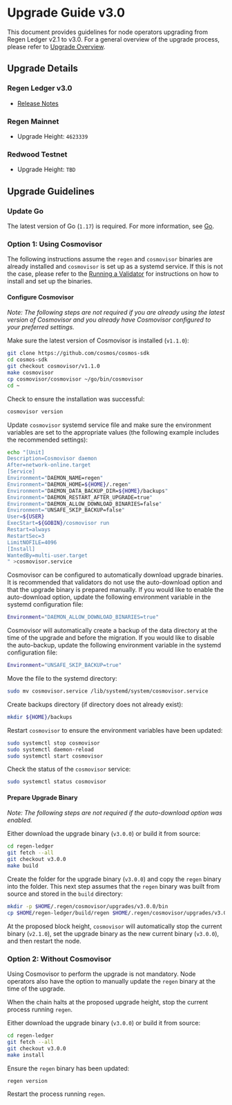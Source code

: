 # Upgrade Guide v3.0

This document provides guidelines for node operators upgrading from Regen Ledger v2.1 to v3.0. For a general overview of the upgrade process, please refer to [Upgrade Overview](./upgrade.md).

## Upgrade Details

### Regen Ledger v3.0

- [Release Notes](https://github.com/regen-network/regen-ledger/releases/tag/v3.0.0)

### Regen Mainnet

- Upgrade Height: `4623339`

### Redwood Testnet

- Upgrade Height: `TBD`

## Upgrade Guidelines

### Update Go

The latest version of Go (`1.17`) is required. For more information, see [Go](https://golang.org/).

### Option 1: Using Cosmovisor

The following instructions assume the `regen` and `cosmovisor` binaries are already installed and `cosmovisor` is set up as a systemd service. If this is not the case, please refer to the [Running a Validator](../getting-started/running-a-validator.md#install-cosmovisor) for instructions on how to install and set up the binaries.

#### Configure Cosmovisor

*Note: The following steps are not required if you are already using the latest version of Cosmovisor and you already have Cosmovisor configured to your preferred settings.*

Make sure the latest version of Cosmovisor is installed (`v1.1.0`):

<!-- TODO: update version and replace with go install once replace directives resolved -->

```bash
git clone https://github.com/cosmos/cosmos-sdk
cd cosmos-sdk
git checkout cosmovisor/v1.1.0
make cosmovisor
cp cosmovisor/cosmovisor ~/go/bin/cosmovisor
cd ~
```

Check to ensure the installation was successful:

```bash
cosmovisor version
```

Update `cosmovisor` systemd service file and make sure the environment variables are set to the appropriate values (the following example includes the recommended settings):

```bash
echo "[Unit]
Description=Cosmovisor daemon
After=network-online.target
[Service]
Environment="DAEMON_NAME=regen"
Environment="DAEMON_HOME=${HOME}/.regen"
Environment="DAEMON_DATA_BACKUP_DIR=${HOME}/backups"
Environment="DAEMON_RESTART_AFTER_UPGRADE=true"
Environment="DAEMON_ALLOW_DOWNLOAD_BINARIES=false"
Environment="UNSAFE_SKIP_BACKUP=false"
User=${USER}
ExecStart=${GOBIN}/cosmovisor run
Restart=always
RestartSec=3
LimitNOFILE=4096
[Install]
WantedBy=multi-user.target
" >cosmovisor.service
```

Cosmovisor can be configured to automatically download upgrade binaries. It is recommended that validators do not use the auto-download option and that the upgrade binary is prepared manually. If you would like to enable the auto-download option, update the following environment variable in the systemd configuration file:

```bash
Environment="DAEMON_ALLOW_DOWNLOAD_BINARIES=true"
```

Cosmovisor will automatically create a backup of the data directory at the time of the upgrade and before the migration. If you would like to disable the auto-backup, update the following environment variable in the systemd configuration file:

```bash
Environment="UNSAFE_SKIP_BACKUP=true"
```

Move the file to the systemd directory:

```bash
sudo mv cosmovisor.service /lib/systemd/system/cosmovisor.service
```

Create backups directory (if directory does not already exist):

```bash
mkdir ${HOME}/backups
```

Restart `cosmovisor` to ensure the environment variables have been updated:

```bash
sudo systemctl stop cosmovisor
sudo systemctl daemon-reload
sudo systemctl start cosmovisor
```

Check the status of the `cosmovisor` service:

```bash
sudo systemctl status cosmovisor
```

#### Prepare Upgrade Binary

*Note: The following steps are not required if the auto-download option was enabled.*

Either download the upgrade binary (`v3.0.0`) or build it from source:

```bash
cd regen-ledger
git fetch --all
git checkout v3.0.0
make build
```

Create the folder for the upgrade binary (`v3.0.0`) and copy the `regen` binary into the folder. This next step assumes that the `regen` binary was built from source and stored in the `build` directory:

```bash
mkdir -p $HOME/.regen/cosmovisor/upgrades/v3.0.0/bin
cp $HOME/regen-ledger/build/regen $HOME/.regen/cosmovisor/upgrades/v3.0.0/bin
```

At the proposed block height, `cosmovisor` will automatically stop the current binary (`v2.1.0`), set the upgrade binary as the new current binary (`v3.0.0`), and then restart the node.

### Option 2: Without Cosmovisor

Using Cosmovisor to perform the upgrade is not mandatory. Node operators also have the option to manually update the `regen` binary at the time of the upgrade.

When the chain halts at the proposed upgrade height, stop the current process running `regen`.

Either download the upgrade binary (`v3.0.0`) or build it from source:

```bash
cd regen-ledger
git fetch --all
git checkout v3.0.0
make install
```

Ensure the `regen` binary has been updated:

```bash
regen version
```

Restart the process running `regen`.